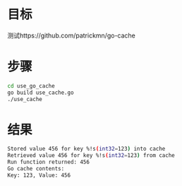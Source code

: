 # 目标
测试https://github.com/patrickmn/go-cache

# 步骤
```bash
cd use_go_cache
go build use_cache.go
./use_cache
```

# 结果
```bash
Stored value 456 for key %!s(int32=123) into cache
Retrieved value 456 for key %!s(int32=123) from cache
Run function returned: 456
Go cache contents:
Key: 123, Value: 456

```

